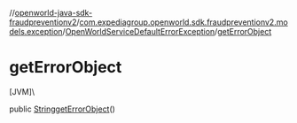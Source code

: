 //[openworld-java-sdk-fraudpreventionv2](../../../index.md)/[com.expediagroup.openworld.sdk.fraudpreventionv2.models.exception](../index.md)/[OpenWorldServiceDefaultErrorException](index.md)/[getErrorObject](get-error-object.md)

# getErrorObject

[JVM]\

public [String](https://docs.oracle.com/javase/8/docs/api/java/lang/String.html)[getErrorObject](get-error-object.md)()
